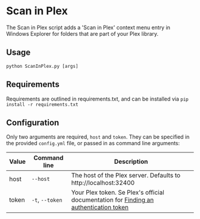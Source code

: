 # Scan in Plex

The Scan in Plex script adds a 'Scan in Plex' context menu entry in Windows Explorer for folders that are part of your Plex library.

## Usage

`python ScanInPlex.py [args]`

## Requirements

Requirements are outlined in requirements.txt, and can be installed via `pip install -r requirements.txt`

## Configuration

Only two arguments are required, `host` and `token`. They can be specified in the provided `config.yml` file, or passed in as command line arguments:

Value | Command line | Description
---|---|---
host | `--host` | The host of the Plex server. Defaults to http://localhost:32400
token | `-t`, `--token` | Your Plex token. Se Plex's official documentation for [Finding an authentication token](https://support.plex.tv/articles/204059436-finding-an-authentication-token-x-plex-token/)

